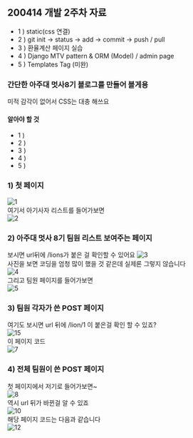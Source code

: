 ## 200414 개발 2주차 자료

- 1 ) static(css 연결) 
- 2 ) git init -> status -> add -> commit -> push / pull
- 3 ) 환율계산 페이지 실습
- 4 ) Django MTV pattern & ORM (Model) / admin page
- 5 ) Templates Tag (미완)
### 간단한 아주대 멋사8기 블로그를 만들어 볼게용
미적 감각이 없어서 CSS는 대충 해쓰요<br/>
#### 알아야 할 것
- 1 )
- 2 )
- 3 )
- 4 )
- 5 )
### 1) 첫 페이지
![1](https://user-images.githubusercontent.com/48672212/79045788-dbc71100-7c47-11ea-9bbf-ed2a2915eb0c.JPG)
<br/>
여기서 아기사자 리스트를 들어가보면<br/>
![2](https://user-images.githubusercontent.com/48672212/79045810-0913bf00-7c48-11ea-847f-2a4962f9d3eb.png)
### 2) 아주대 멋사 8기 팀원 리스트 보여주는 페이지
보시면 url뒤에 /lions가 붙은 걸 확인할 수 있어요
![3](https://user-images.githubusercontent.com/48672212/79045851-5b54e000-7c48-11ea-9f7a-478a4d44bfe1.JPG)
<br/>
사진을 보면 코딩을 엄청 많이 했을 것 같은데 실제론 그렇지 않습니다<br/>
![4](https://user-images.githubusercontent.com/48672212/79045881-87706100-7c48-11ea-97fd-676e950ab663.JPG)<br/>
그리고 팀원 페이지를 들어가보면<br/>
![5](https://user-images.githubusercontent.com/48672212/79045905-acfd6a80-7c48-11ea-9425-00fddf32fbff.png)
### 3) 팀원 각자가 쓴 POST 페이지
여기도 보시면 url 뒤에 /lion/1 이 붙은걸 확인 할 수 있죠?<br/>
![15](https://user-images.githubusercontent.com/48672212/79045935-cef6ed00-7c48-11ea-932d-7fbb7f2c5be8.JPG)
<br/>
이 페이지 코드
<br/>
![7](https://user-images.githubusercontent.com/48672212/79045980-fcdc3180-7c48-11ea-8842-f199d3cf2908.JPG)

### 4) 전체 팀원이 쓴 POST 페이지
첫 페이지에서 저기로 들어가보면~<br/>
![8](https://user-images.githubusercontent.com/48672212/79046000-18473c80-7c49-11ea-90e6-dce7c06a7344.png)
<br/>
역시 url 뒤가 바뀐걸 알 수 있죠
<br/>
![10](https://user-images.githubusercontent.com/48672212/79046017-33b24780-7c49-11ea-93c8-b2025e2989f2.JPG)
<br/>
해당 페이지 코드는 다음과 같습니다
<br/>
![12](https://user-images.githubusercontent.com/48672212/79046034-43ca2700-7c49-11ea-81da-cc0c506b0a2c.JPG)
